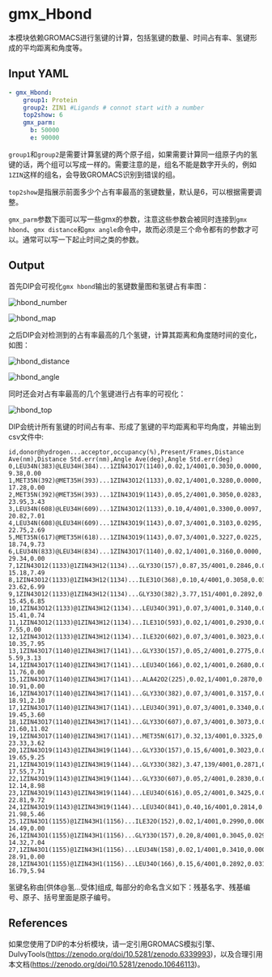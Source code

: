 # gmx_Hbond

本模块依赖GROMACS进行氢键的计算，包括氢键的数量、时间占有率、氢键形成的平均距离和角度等。

## Input YAML

```yaml
- gmx_Hbond:
    group1: Protein
    group2: ZIN1 #Ligands # connot start with a number
    top2show: 6
    gmx_parm:
      b: 50000
      e: 90000
```

`group1`和`group2`是需要计算氢键的两个原子组，如果需要计算同一组原子内的氢键的话，两个组可以写成一样的。需要注意的是，组名不能是数字开头的，例如`1ZIN`这样的组名，会导致GROMACS识别到错误的组。

`top2show`是指展示前面多少个占有率最高的氢键数量，默认是6，可以根据需要调整。

`gmx_parm`参数下面可以写一些gmx的参数，注意这些参数会被同时连接到`gmx hbond`、`gmx distance`和`gmx angle`命令中，故而必须是三个命令都有的参数才可以。通常可以写一下起止时间之类的参数。

## Output

首先DIP会可视化`gmx hbond`输出的氢键数量图和氢键占有率图：

![hbond_number](static/gmx_Hbond_hbnum.png)

![hbond_map](static/gmx_Hbond_hbmap.png)

之后DIP会对检测到的占有率最高的几个氢键，计算其距离和角度随时间的变化，如图：

![hbond_distance](static/gmx_Hbond_hbdistall.png)

![hbond_angle](static/gmx_Hbond_hbangall.png)

同时还会对占有率最高的几个氢键进行占有率的可视化：

![hbond_top](static/gmx_Hbond_top_hbmap.png)

DIP会统计所有氢键的时间占有率、形成了氢键的平均距离和平均角度，并输出到csv文件中:

```csv
id,donor@hydrogen...acceptor,occupancy(%),Present/Frames,Distance Ave(nm),Distance Std.err(nm),Angle Ave(deg),Angle Std.err(deg)
0,LEU34N(383)@LEU34H(384)...1ZIN43O17(1140),0.02,1/4001,0.3030,0.0000,  9.38,0.00  
1,MET35N(392)@MET35H(393)...1ZIN43O12(1133),0.02,1/4001,0.3280,0.0000, 17.28,0.00  
2,MET35N(392)@MET35H(393)...1ZIN43O19(1143),0.05,2/4001,0.3050,0.0283, 23.95,3.43  
3,LEU34N(608)@LEU34H(609)...1ZIN43O12(1133),0.10,4/4001,0.3300,0.0097, 20.82,7.01  
4,LEU34N(608)@LEU34H(609)...1ZIN43O19(1143),0.07,3/4001,0.3103,0.0295, 22.75,2.69  
5,MET35N(617)@MET35H(618)...1ZIN43O19(1143),0.07,3/4001,0.3227,0.0225, 18.74,9.73  
6,LEU34N(833)@LEU34H(834)...1ZIN43O17(1140),0.02,1/4001,0.3160,0.0000, 29.34,0.00  
7,1ZIN43O12(1133)@1ZIN43H12(1134)...GLY33O(157),0.87,35/4001,0.2846,0.0206, 15.18,7.49  
8,1ZIN43O12(1133)@1ZIN43H12(1134)...ILE31O(368),0.10,4/4001,0.3058,0.0311, 23.62,6.99  
9,1ZIN43O12(1133)@1ZIN43H12(1134)...GLY33O(382),3.77,151/4001,0.2892,0.0214, 15.45,6.85  
10,1ZIN43O12(1133)@1ZIN43H12(1134)...LEU34O(391),0.07,3/4001,0.3140,0.0306, 15.41,0.74  
11,1ZIN43O12(1133)@1ZIN43H12(1134)...ILE31O(593),0.02,1/4001,0.2930,0.0000,  7.55,0.00  
12,1ZIN43O12(1133)@1ZIN43H12(1134)...ILE32O(602),0.07,3/4001,0.3023,0.0146, 10.35,7.95  
13,1ZIN43O17(1140)@1ZIN43H17(1141)...GLY33O(157),0.05,2/4001,0.2775,0.0290,  5.59,3.13  
14,1ZIN43O17(1140)@1ZIN43H17(1141)...LEU34O(166),0.02,1/4001,0.2680,0.0000, 11.76,0.00  
15,1ZIN43O17(1140)@1ZIN43H17(1141)...ALA42O2(225),0.02,1/4001,0.2870,0.0000, 10.91,0.00  
16,1ZIN43O17(1140)@1ZIN43H17(1141)...GLY33O(382),0.07,3/4001,0.3157,0.0350, 18.91,2.10  
17,1ZIN43O17(1140)@1ZIN43H17(1141)...LEU34O(391),0.07,3/4001,0.3340,0.0130, 19.45,3.60  
18,1ZIN43O17(1140)@1ZIN43H17(1141)...GLY33O(607),0.07,3/4001,0.3073,0.0093, 21.60,11.02 
19,1ZIN43O17(1140)@1ZIN43H17(1141)...MET35N(617),0.32,13/4001,0.3325,0.0190, 23.33,3.62  
20,1ZIN43O19(1143)@1ZIN43H19(1144)...GLY33O(157),0.15,6/4001,0.3023,0.0192, 19.65,9.25  
21,1ZIN43O19(1143)@1ZIN43H19(1144)...GLY33O(382),3.47,139/4001,0.2871,0.0224, 17.55,7.71  
22,1ZIN43O19(1143)@1ZIN43H19(1144)...GLY33O(607),0.05,2/4001,0.2830,0.0099, 12.14,8.98  
23,1ZIN43O19(1143)@1ZIN43H19(1144)...LEU34O(616),0.05,2/4001,0.3425,0.0021, 22.81,9.72  
24,1ZIN43O19(1143)@1ZIN43H19(1144)...LEU34O(841),0.40,16/4001,0.2814,0.0164, 21.98,5.46  
25,1ZIN43O1(1155)@1ZIN43H1(1156)...ILE32O(152),0.02,1/4001,0.2990,0.0000, 14.49,0.00  
26,1ZIN43O1(1155)@1ZIN43H1(1156)...GLY33O(157),0.20,8/4001,0.3045,0.0292, 14.32,7.04  
27,1ZIN43O1(1155)@1ZIN43H1(1156)...LEU34N(158),0.02,1/4001,0.3410,0.0000, 28.91,0.00  
28,1ZIN43O1(1155)@1ZIN43H1(1156)...LEU34O(166),0.15,6/4001,0.2892,0.0317, 16.79,5.94  
```

氢键名称由[供体@氢...受体]组成, 每部分的命名含义如下：残基名字、残基编号、原子、括号里面是原子编号。

## References

如果您使用了DIP的本分析模块，请一定引用GROMACS模拟引擎、DuIvyTools(https://zenodo.org/doi/10.5281/zenodo.6339993)，以及合理引用本文档(https://zenodo.org/doi/10.5281/zenodo.10646113)。
